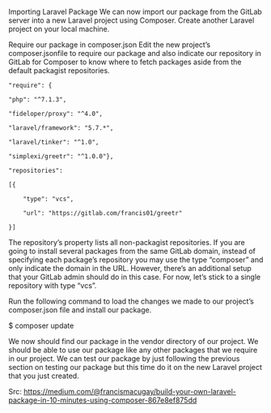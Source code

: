 Importing Laravel Package
We can now import our package from the GitLab server into a new Laravel project using Composer. Create another Laravel project on your local machine.

Require our package in composer.json
Edit the new project’s composer.jsonfile to require our package and also indicate our repository in GitLab for Composer to know where to fetch packages aside from the default packagist repositories.

    "require": {

    "php": "^7.1.3",

    "fideloper/proxy": "^4.0",

    "laravel/framework": "5.7.*",
    
    "laravel/tinker": "^1.0",
    
    "simplexi/greetr": "^1.0.0"},
    
    "repositories":
    
    [{
    
        "type": "vcs",
        
        "url": "https://gitlab.com/francis01/greetr"
    
    }]

The repository’s property lists all non-packagist repositories. If you are going to install several packages from the same GitLab domain, instead of specifying each package’s repository you may use the type “composer” and only indicate the domain in the URL. However, there’s an additional setup that your GitLab admin should do in this case. For now, let’s stick to a single repository with type “vcs”.

Run the following command to load the changes we made to our project’s composer.json file and install our package.

$ composer update

We now should find our package in the vendor directory of our project. We should be able to use our package like any other packages that we require in our project. We can test our package by just following the previous section on testing our package but this time do it on the new Laravel project that you just created.

Src: https://medium.com/@francismacugay/build-your-own-laravel-package-in-10-minutes-using-composer-867e8ef875dd
